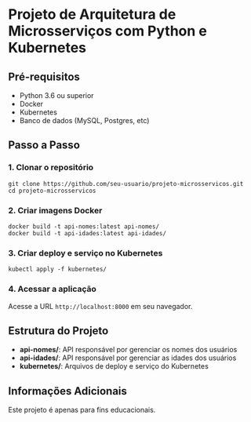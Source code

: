 <!DOCTYPE html>
<html>

<body>

  <h1><i class="fas fa-code"></i> Projeto de Arquitetura de Microsserviços com Python e Kubernetes</h1>

  <h2><i class="fas fa-cog"></i> Pré-requisitos</h2>
  <ul>
    <li><i class="fab fa-python"></i> Python 3.6 ou superior</li>
    <li><i class="fab fa-docker"></i> Docker</li>
    <li><i class="fab fa-kubernetes"></i> Kubernetes</li>
    <li><i class="fas fa-database"></i> Banco de dados (MySQL, Postgres, etc)</li>
  </ul>

  <h2><i class="fas fa-play"></i> Passo a Passo</h2>

  <h3>1. Clonar o repositório</h3>
  <pre><code>git clone https://github.com/seu-usuario/projeto-microsservicos.git
cd projeto-microsservicos
</code></pre>

  <h3>2. Criar imagens Docker</h3>
  <pre><code>docker build -t api-nomes:latest api-nomes/
docker build -t api-idades:latest api-idades/
</code></pre>

  <h3>3. Criar deploy e serviço no Kubernetes</h3>
  <pre><code>kubectl apply -f kubernetes/
</code></pre>

  <h3>4. Acessar a aplicação</h3>
  <p>Acesse a URL <code>http://localhost:8000</code> em seu navegador.</p>

  <h2><i class="fas fa-folder"></i> Estrutura do Projeto</h2>
  <ul>
    <li><strong>api-nomes/</strong>: API responsável por gerenciar os nomes dos usuários</li>
    <li><strong>api-idades/</strong>: API responsável por gerenciar as idades dos usuários</li>
    <li><strong>kubernetes/</strong>: Arquivos de deploy e serviço do Kubernetes</li>
  </ul>

  <h2><i class="fas fa-info-circle"></i> Informações Adicionais</h2>
  <p>Este projeto é apenas para fins educacionais.</p>

</body>

</html>
